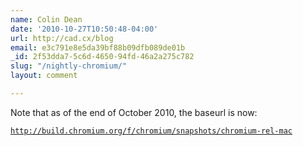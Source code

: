 ```yaml
---
name: Colin Dean
date: '2010-10-27T10:50:48-04:00'
url: http://cad.cx/blog
email: e3c791e8e5da39bf88b09dfb089de01b
_id: 2f53dda7-5c6d-4650-94fd-46a2a275c782
slug: "/nightly-chromium/"
layout: comment

---
```


Note that as of the end of October 2010, the baseurl is now:

<code>http://build.chromium.org/f/chromium/snapshots/chromium-rel-mac</code>
